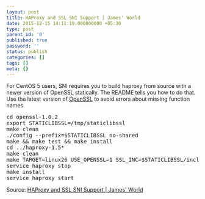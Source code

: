 ```yaml
---
layout: post
title: HAProxy and SSL SNI Support | James' World
date: 2015-12-15 14:11:19.000000000 +05:30
type: post
parent_id: '0'
published: true
password: ''
status: publish
categories: []
tags: []
meta: {}
---
```

<p>For CentOS 5 users, SNI requires you to build haproxy from source with a newer version of OpenSSL statically. The README tells you how to do that. Use the latest version of <a href="http://openssl.org/source/">OpenSSL</a> to avoid errors about missing function names.</p>
<pre>cd openssl-1.0.2
export STATICLIBSSL=/tmp/staticlibssl
make clean
./config --prefix=$STATICLIBSSL no-shared
make &amp;&amp; make test &amp;&amp; make install
cd ../haproxy-1.5*
make clean
make TARGET=linux26 USE_OPENSSL=1 SSL_INC=$STATICLIBSSL/include SSL_LIB=$STATICLIBSSL/lib ADDLIB=-ldl
service haproxy stop
make install
service haproxy start</pre>
<p>Source: <a href="http://www.jebriggs.com/blog/2015/01/haproxy-and-ssl-sni-support/">HAProxy and SSL SNI Support | James' World</a></p>
